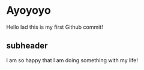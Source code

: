 # Ayoyoyo

Hello lad this is my first Github commit!

## subheader

I am so happy that I am doing something with my life!
